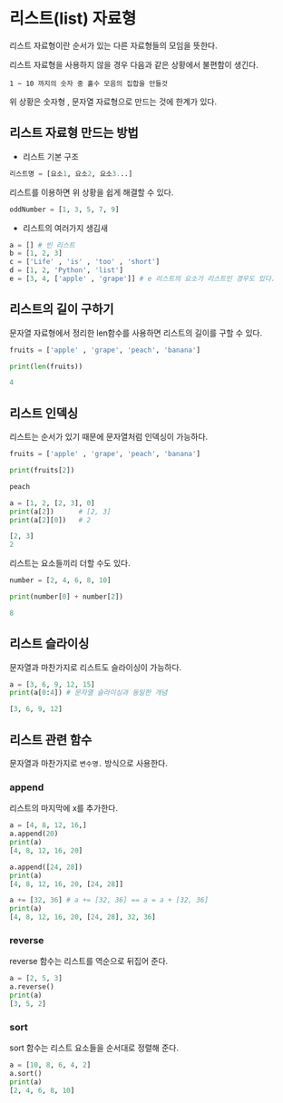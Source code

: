 # 리스트(list) 자료형
리스트 자료형이란 순서가 있는 다른 자료형들의 모임을 뜻한다.

리스트 자료형을 사용하지 않을 경우 다음과 같은 상황에서 불편함이 생긴다.

```1 ~ 10 까지의 숫자 중 홀수 모음의 집합을 만들것```

위 상황은 숫자형 , 문자열 자료형으로 만드는 것에 한계가 있다.

## 리스트 자료형 만드는 방법
- 리스트 기본 구조
```python
리스트명 = [요소1, 요소2, 요소3...]
```
리스트를 이용하면 위 상황을 쉽게 해결할 수 있다.
```python
oddNumber = [1, 3, 5, 7, 9]
```
- 리스트의 여러가지 생김새
```python
a = [] # 빈 리스트
b = [1, 2, 3]
c = ['Life' , 'is' , 'too' , 'short']
d = [1, 2, 'Python', 'list']
e = [3, 4, ['apple' , 'grape']] # e 리스트의 요소가 리스트인 경우도 있다.
```

## 리스트의 길이 구하기
문자열 자료형에서 정리한 len함수를 사용하면 리스트의 길이를 구할 수 있다.
```python
fruits = ['apple' , 'grape', 'peach', 'banana']

print(len(fruits))

4
```

## 리스트 인덱싱
리스트는 순서가 있기 때문에 문자열처럼 인덱싱이 가능하다.
```python
fruits = ['apple' , 'grape', 'peach', 'banana']

print(fruits[2])

peach

a = [1, 2, [2, 3], 0]
print(a[2])      # [2, 3]
print(a[2][0])   # 2

[2, 3]
2
```

리스트는 요소들끼리 더할 수도 있다.
```python
number = [2, 4, 6, 8, 10]

print(number[0] + number[2])

8
```

## 리스트 슬라이싱
문자열과 마찬가지로 리스트도 슬라이싱이 가능하다.
```python
a = [3, 6, 9, 12, 15]
print(a[0:4]) # 문자열 슬라이싱과 동일한 개념

[3, 6, 9, 12]
```

## 리스트 관련 함수
문자열과 마찬가지로 ```변수명.``` 방식으로 사용한다.
### append
리스트의 마지막에 x를 추가한다.
```python
a = [4, 8, 12, 16,]
a.append(20)
print(a)
[4, 8, 12, 16, 20]

a.append([24, 28])
print(a)
[4, 8, 12, 16, 20, [24, 28]]

a += [32, 36] # a += [32, 36] == a = a + [32, 36]
print(a)
[4, 8, 12, 16, 20, [24, 28], 32, 36]
```

### reverse
reverse 함수는 리스트를 역순으로 뒤집어 준다.
```python
a = [2, 5, 3]
a.reverse()
print(a)
[3, 5, 2]
```

### sort
sort 함수는 리스트 요소들을 순서대로 정렬해 준다.
```python
a = [10, 8, 6, 4, 2]
a.sort()
print(a)
[2, 4, 6, 8, 10]
```